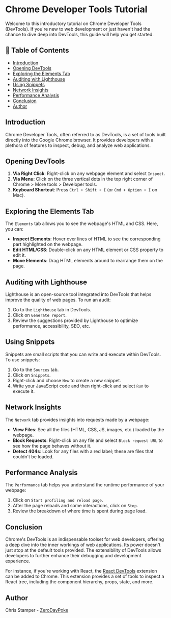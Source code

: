 # Chrome Developer Tools Tutorial

Welcome to this introductory tutorial on Chrome Developer Tools (DevTools). If you're new to web development or just haven't had the chance to dive deep into DevTools, this guide will help you get started.

## 📌 Table of Contents

- [Introduction](#introduction)
- [Opening DevTools](#opening-devtools)
- [Exploring the Elements Tab](#exploring-the-elements-tab)
- [Auditing with Lighthouse](#auditing-with-lighthouse)
- [Using Snippets](#using-snippets)
- [Network Insights](#network-insights)
- [Performance Analysis](#performance-analysis)
- [Conclusion](#conclusion)
- [Author](#author)

## Introduction

Chrome Developer Tools, often referred to as DevTools, is a set of tools built directly into the Google Chrome browser. It provides developers with a plethora of features to inspect, debug, and analyze web applications.

## Opening DevTools

1. **Via Right Click**: Right-click on any webpage element and select `Inspect`.
2. **Via Menu**: Click on the three vertical dots in the top right corner of Chrome > More tools > Developer tools.
3. **Keyboard Shortcut**: Press `Ctrl + Shift + I` (or `Cmd + Option + I` on Mac).

## Exploring the Elements Tab

The `Elements` tab allows you to see the webpage's HTML and CSS. Here, you can:

- **Inspect Elements**: Hover over lines of HTML to see the corresponding part highlighted on the webpage.
- **Edit HTML/CSS**: Double-click on any HTML element or CSS property to edit it.
- **Move Elements**: Drag HTML elements around to rearrange them on the page.

## Auditing with Lighthouse

Lighthouse is an open-source tool integrated into DevTools that helps improve the quality of web pages. To run an audit:

1. Go to the `Lighthouse` tab in DevTools.
2. Click on `Generate report`.
3. Review the suggestions provided by Lighthouse to optimize performance, accessibility, SEO, etc.

## Using Snippets

Snippets are small scripts that you can write and execute within DevTools. To use snippets:

1. Go to the `Sources` tab.
2. Click on `Snippets`.
3. Right-click and choose `New` to create a new snippet.
4. Write your JavaScript code and then right-click and select `Run` to execute it.

## Network Insights

The `Network` tab provides insights into requests made by a webpage:

- **View Files**: See all the files (HTML, CSS, JS, images, etc.) loaded by the webpage.
- **Block Requests**: Right-click on any file and select `Block request URL` to see how the page behaves without it.
- **Detect 404s**: Look for any files with a red label; these are files that couldn't be loaded.

## Performance Analysis

The `Performance` tab helps you understand the runtime performance of your webpage:

1. Click on `Start profiling and reload page`.
2. After the page reloads and some interactions, click on `Stop`.
3. Review the breakdown of where time is spent during page load.

## Conclusion

Chrome's DevTools is an indispensable toolset for web developers, offering a deep dive into the inner workings of web applications. Its power doesn't just stop at the default tools provided. The extensibility of DevTools allows developers to further enhance their debugging and development experience.

For instance, if you're working with React, the [React DevTools](https://chrome.google.com/webstore/detail/react-developer-tools/fmkadmapgofadopljbjfkapdkoienihi) extension can be added to Chrome. This extension provides a set of tools to inspect a React tree, including the component hierarchy, props, state, and more.

## Author

Chris Stamper - [ZeroDayPoke](https://github.com/ZeroDayPoke)
